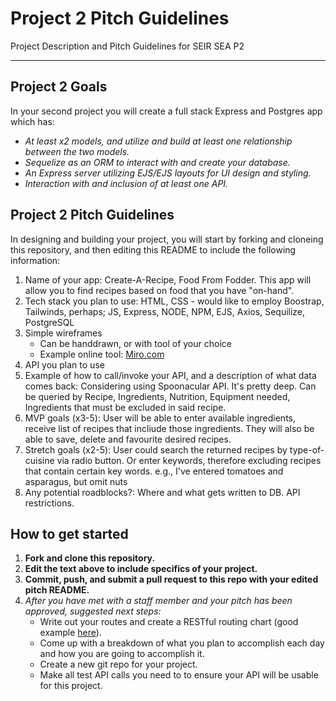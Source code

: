# Project 2 Pitch Guidelines

Project Description and Pitch Guidelines for SEIR SEA P2

---

## Project 2 Goals

In your second project you will create a full stack Express and Postgres app which has:

- _At least x2 models, and utilize and build at least one relationship between the two models._
- _Sequelize as an ORM to interact with and create your database._
- _An Express server utilizing EJS/EJS layouts for UI design and styling._
- _Interaction with and inclusion of at least one API._

## Project 2 Pitch Guidelines

In designing and building your project, you will start by forking and cloneing this repository, and then editing this README to include the following information:

1. Name of your app: Create-A-Recipe, Food From Fodder. This app will allow you to find recipes based on food that you have "on-hand".
2. Tech stack you plan to use: HTML, CSS - would like to employ Boostrap, Tailwinds, perhaps; JS, Express, NODE, NPM, EJS, Axios, Sequilize, PostgreSQL
3. Simple wireframes
   - Can be handdrawn, or with tool of your choice
   - Example online tool: [Miro.com](https://miro.com/)
4. API you plan to use
5. Example of how to call/invoke your API, and a description of what data comes back: Considering using Spoonacular API. It's pretty deep. Can be queried by Recipe, Ingredients, Nutrition, Equipment needed, Ingredients that must be excluded in said recipe.
6. MVP goals (x3-5): User will be able to enter available ingredients, receive list of recipes that incliude those ingredients. They will also be able to save, delete and favourite desired recipes.
7. Stretch goals (x2-5): User could search the returned recipes by type-of-cuisine via radio button. Or enter keywords, therefore excluding recipes that contain certain key words. e.g., I've entered tomatoes and asparagus, but omit nuts
8. Any potential roadblocks?: Where and what gets written to DB. API restrictions.

## How to get started

1. **Fork and clone this repository.**
2. **Edit the text above to include specifics of your project.**
3. **Commit, push, and submit a pull request to this repo with your edited pitch README.**
4. _After you have met with a staff member and your pitch has been approved, suggested next steps:_
   - Write out your routes and create a RESTful routing chart (good example [here](https://gk-hynes.github.io/restful-routes-chart/)).
   - Come up with a breakdown of what you plan to accomplish each day and how you are going to accomplish it.
   - Create a new git repo for your project.
   - Make all test API calls you need to to ensure your API will be usable for this project.
